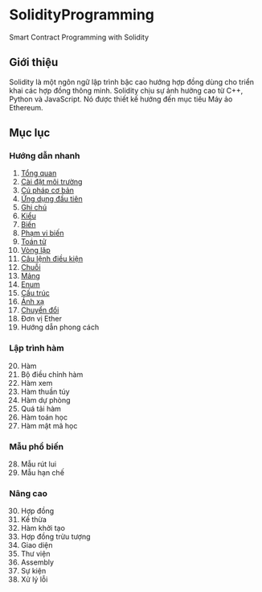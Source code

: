 # SolidityProgramming

 Smart Contract Programming with Solidity

## Giới thiệu

Solidity là một ngôn ngữ lập trình bậc cao hướng hợp đồng dùng cho triển khai các hợp đồng thông minh. Solidity chịu sự ảnh hưởng cao từ C++, Python và JavaScript. Nó được thiết kế hướng đến mục tiêu Máy ảo Ethereum.

## Mục lục

### Hướng dẫn nhanh

1. [Tổng quan](1_Overview.md)
2. [Cài đặt môi trường](2_EnvironmentSetup.md)
3. [Cú pháp cơ bản](3_BasicSyntax.md)
4. [Ứng dụng đầu tiên](4_FirstApplication.md)
5. [Ghi chú](5_Comments.md)
6. [Kiểu](6_Types.md)
7. [Biến](7_Variables.md)
8. [Phạm vi biến](8_VariableScope.md)
9. [Toán tử](9_Operators.md)
10. [Vòng lặp](10_Loops.md)
11. [Câu lệnh điều kiện](11_DecisionMaking.md)
12. [Chuỗi](12_Strings.md)
13. [Mảng](13_Arrays.md)
14. [Enum](14_Enums.md)
15. [Cấu trúc](15_Structs.md)
16. [Ánh xạ](16_Mappings.md)
17. [Chuyển đổi](17_Conversations.md)
18. Đơn vị Ether
19. Hướng dẫn phong cách

### Lập trình hàm

20. Hàm
21. Bộ điều chỉnh hàm
22. Hàm xem
23. Hàm thuần túy
24. Hàm dự phòng
25. Quá tải hàm
26. Hàm toán học
27. Hàm mật mã học

### Mẫu phổ biến

28. Mẫu rút lui
29. Mẫu hạn chế

### Nâng cao

30. Hợp đồng
31. Kế thừa
32. Hàm khởi tạo
33. Hợp đồng trừu tượng
34. Giao diện
35. Thư viện
36. Assembly
37. Sự kiện
38. Xử lý lỗi
